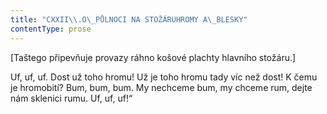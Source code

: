 ```yaml
---
title: "CXXII\\.O\_PŮLNOCI NA STOŽÁRUHROMY A\_BLESKY"
contentType: prose
---
```


<section>

\[Taštego připevňuje provazy ráhno košové plachty hlavního stožáru.\]

</section>

<section>

Uf, uf, uf. Dost už toho hromu! Už je toho hromu tady víc než dost! K čemu je hromobití? Bum, bum, bum. My nechceme bum, my chceme rum, dejte nám sklenici rumu. Uf, uf, uf!“

</section>
